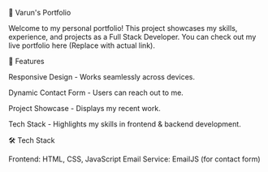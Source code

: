 🚀 Varun's Portfolio

Welcome to my personal portfolio! This project showcases my skills, experience, and projects as a Full Stack Developer. You can check out my live portfolio here (Replace with actual link).

📌 Features

Responsive Design - Works seamlessly across devices.

Dynamic Contact Form - Users can reach out to me.

Project Showcase - Displays my recent work.

Tech Stack - Highlights my skills in frontend & backend development.

🛠️ Tech Stack

Frontend: HTML, CSS, JavaScript
Email Service: EmailJS (for contact form)

